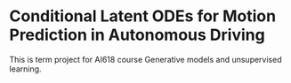 # Conditional Latent ODEs for Motion Prediction in Autonomous Driving
This is term project for AI618 course Generative models and unsupervised learning. 
